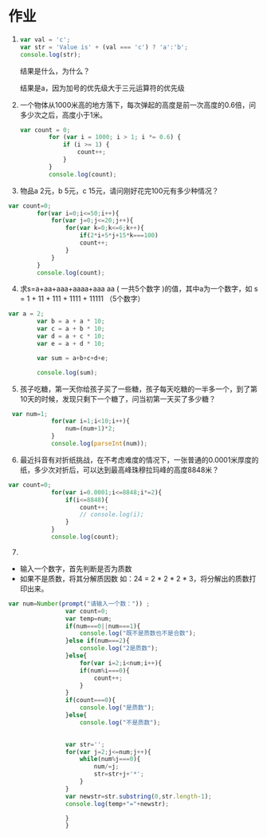 # 作业

1. ```js
   var val = 'c';
   var str = 'Value is' + (val === 'c') ? 'a':'b';
   console.log(str);
   ```

   结果是什么，为什么？

   结果是a，因为加号的优先级大于三元运算符的优先级

2. 一个物体从1000米高的地方落下，每次弹起的高度是前一次高度的0.6倍，问多少次之后，高度小于1米。

   ```js
   var count = 0;
           for (var i = 1000; i > 1; i *= 0.6) {
               if (i >= 1) {
                   count++;
               }
           }
           console.log(count);
   
   ```

3. 物品a 2元，b 5元，c 15元，请问刚好花完100元有多少种情况？

```js
var count=0;
        for(var i=0;i<=50;i++){
            for(var j=0;j<=20;j++){
                for(var k=0;k<=6;k++){
                    if(2*i+5*j+15*k===100)
                    count++;
                }
            }
        }
        console.log(count);
```

4. 求s=a+aa+aaa+aaaa+aaa aa ( 一共5个数字 )的值，其中a为一个数字，如 s = 1 + 11 + 111 + 1111 + 11111 （5个数字）

```js
var a = 2;
        var b = a + a * 10;
        var c = a + b * 10;
        var d = a + c * 10;
        var e = a + d * 10;

        var sum = a+b+c+d+e;

        console.log(sum);
```

5. 孩子吃糖，第一天你给孩子买了一些糖，孩子每天吃糖的一半多一个，到了第10天的时候，发现只剩下一个糖了，问当初第一天买了多少糖？

```js
 var num=1;
            for(var i=1;i<10;i++){
                num=(num+1)*2;
            }
            console.log(parseInt(num));
```

6. 最近抖音有对折纸挑战，在不考虑难度的情况下，一张普通的0.0001米厚度的纸，多少次对折后，可以达到最高峰珠穆拉玛峰的高度8848米？

```js
var count=0;
            for(var i=0.0001;i<=8848;i*=2){
                if(i<=8848){
                    count++;
                    // console.log(i);
                }
            }
            console.log(count);
```

7. 

- 输入一个数字，首先判断是否为质数
- 如果不是质数，将其分解质因数 如：24 = 2 * 2 * 2 * 3，将分解出的质数打印出来。

```js
var num=Number(prompt("请输入一个数：")) ;
                var count=0;
                var temp=num;
                if(num===0||num===1){
                    console.log("既不是质数也不是合数");
                }else if(num===2){
                    console.log("2是质数");
                }else{
                    for(var i=2;i<num;i++){
                    if(num%i===0){
                        count++;
                    }
                }
                if(count===0){
                    console.log("是质数");
                }else{
                    console.log("不是质数");
                

                var str='';
                for(var j=2;j<=num;j++){
                    while(num%j===0){
                        num/=j;
                        str=str+j+'*';
                    }
                }
                var newstr=str.substring(0,str.length-1);
                console.log(temp+"="+newstr);

                }
                }
```

